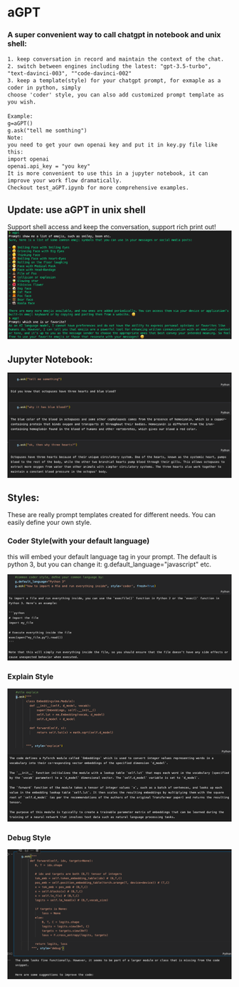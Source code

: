 # aGPT
### A super convenient way to call chatgpt in notebook and unix shell:
    1. keep conversation in record and maintain the context of the chat.
    2. switch between engines including the latest: "gpt-3.5-turbo", "text-davinci-003", ""code-davinci-002"
    3. keep a template(style) for your chatgpt prompt, for exmaple as a coder in python, simply 
    choose 'coder' style, you can also add customized prompt template as you wish. 
    
    Example: 
    g=aGPT()
    g.ask("tell me somthing")
    Note: 
    you need to get your own openai key and put it in key.py file like this: 
    import openai
    openai.api_key = "you key"
    It is more convenient to use this in a jupyter notebook, it can improve your work flow dramatically. 
    Checkout test_aGPT.ipynb for more comprehensive examples. 
## Update: use aGPT in unix shell 
Support shell access and keep the conversation, support rich print out!
![alt text](https://github.com/mvccn/aGPT/blob/main/images/shell.png?raw=true)

## Jupyter Notebook:
![alt text](https://github.com/mvccn/aGPT/blob/main/images/conversation.png?raw=true)

## Styles:
These are really prompt templates created for different needs. You can easily define your own style.

### Coder Style(with your default language)

this will embed your default language tag in your prompt. The default is python 3, but you can change it:
g.default_language="javascript" etc.

![alt text](https://github.com/mvccn/aGPT/blob/main/images/coder.png?raw=true)

### Explain Style

![alt text](https://github.com/mvccn/aGPT/blob/main/images/explain.png?raw=true)

### Debug Style

 ![alt text](https://github.com/mvccn/aGPT/blob/main/images/debug.png?raw=true)

 

